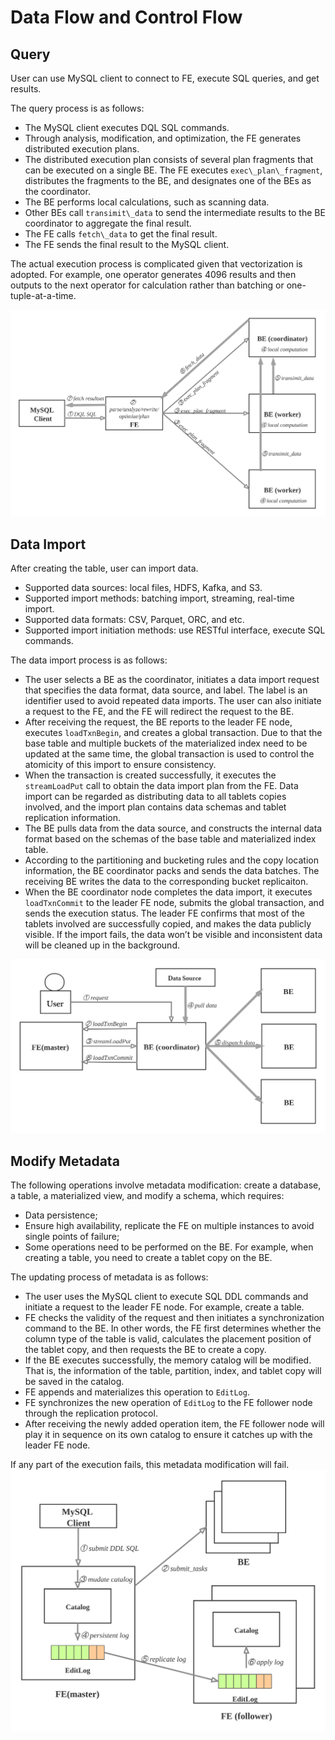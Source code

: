 # Data Flow and Control Flow

## Query

User can use MySQL client to connect to FE, execute SQL queries, and get results.

The query process is as follows:

* The MySQL client executes DQL SQL commands.
* Through analysis, modification, and optimization, the FE generates distributed execution plans.
* The distributed execution plan consists of several plan fragments that can be executed on a single BE. The FE executes `exec\_plan\_fragment`, distributes the fragments to the BE, and designates one of the BEs as the coordinator.
* The BE performs local calculations, such as scanning data.
* Other BEs call `transimit\_data` to send the intermediate results to the BE coordinator to aggregate the final result.
* The FE calls `fetch\_data` to get the final result.
* The FE sends the final result to the MySQL client.

The actual execution process is complicated given that vectorization is adopted. For example, one operator generates 4096 results and then outputs to the next operator for calculation rather than batching or one-tuple-at-a-time.

![query_plan](../assets/2.4.1-1.png)

## Data Import

After creating the table, user can import data.

* Supported data sources: local files, HDFS, Kafka, and S3.
* Supported import methods: batching import, streaming, real-time import.
* Supported data formats: CSV, Parquet, ORC, and etc.
* Supported import initiation methods: use RESTful interface, execute SQL commands.

The data import process is as follows:

* The user selects a BE as the coordinator, initiates a data import request that specifies the data format, data source, and label. The label is an identifier used to avoid repeated data imports. The user can also initiate a request to the FE, and the FE will redirect the request to the BE.
* After receiving the request, the BE reports to the leader FE node, executes `loadTxnBegin`, and creates a global transaction. Due to that the base table and multiple buckets of the materialized index need to be updated at the same time, the global transaction is used to control the atomicity of this import to ensure consistency.
* When the transaction is created successfully, it executes the `streamLoadPut` call to obtain the data import plan from the FE. Data import can be regarded as distributing data to all tablets copies involved, and the import plan contains data schemas and tablet replication information.
* The BE pulls data from the data source, and constructs the internal data format based on the schemas of the base table and materialized index table.
* According to the partitioning and bucketing rules and the copy location information, the BE coordinator packs and sends the data batches. The receiving BE writes the data to the corresponding bucket replicaiton.
* When the BE coordinator node completes the data import, it executes `loadTxnCommit` to the leader FE node, submits the global transaction, and sends the execution status. The leader FE confirms that most of the tablets involved are successfully copied, and makes the data publicly visible. If the import fails, the data won’t be visible and inconsistent data will be cleaned up in the background.

![load](../assets/2.4.2-1.png)

## Modify Metadata

The following operations involve metadata modification: create a database, a table, a materialized view, and modify a schema, which requires:

* Data persistence;
* Ensure high availability, replicate the FE on multiple instances to avoid single points of failure;
* Some operations need to be performed on the BE. For example, when creating a table, you need to create a tablet copy on the BE.

The updating process of metadata is as follows:

* The user uses the MySQL client to execute SQL DDL commands and initiate a request to the leader FE node. For example, create a table.
* FE checks the validity of the request and then initiates a synchronization command to the BE. In other words, the FE first determines whether the column type of the table is valid, calculates the placement position of the tablet copy, and then requests the BE to create a copy.
* If the BE executes successfully, the memory catalog will be modified. That is, the information of the table, partition, index, and tablet copy will be saved in the catalog.
* FE appends and materializes this operation to `EditLog`.
* FE synchronizes the new operation of `EditLog` to the FE follower node through the replication protocol.
* After receiving the newly added operation item, the FE follower node will play it in sequence on its own catalog to ensure it catches up with the leader FE node.

If any part of the execution fails, this metadata modification will fail.
![meta_change](../assets/2.4.3-1.png)
